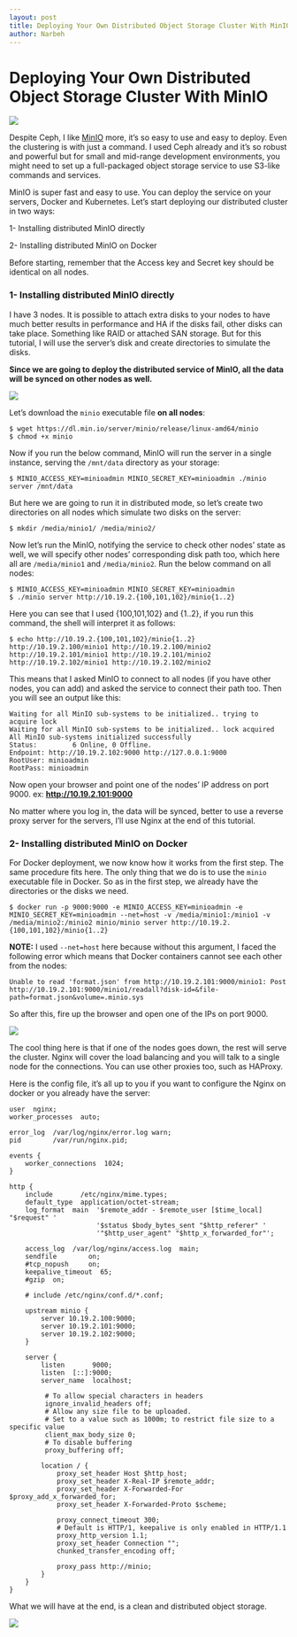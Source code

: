 ```yaml
---
layout: post
title: Deploying Your Own Distributed Object Storage Cluster With MinIO
author: Narbeh
---
```


# Deploying Your Own Distributed Object Storage Cluster With MinIO

![](assets/img/minio_logo.jpeg)

Despite Ceph, I like [MinIO](https://min.io/) more, it’s so easy to use and easy to deploy. Even the clustering is  with just a command. I used Ceph already and it’s so robust and powerful but for small and mid-range development environments, you might need to set up a full-packaged object storage service to use S3-like commands  and services.

MinIO is super fast and easy to use. You can deploy the service on your servers, Docker and Kubernetes. Let’s  start deploying our distributed cluster in two ways:

1- Installing distributed MinIO directly

2- Installing distributed MinIO on Docker

Before starting, remember that the Access key and Secret key should be identical on all nodes.



### 1- Installing distributed MinIO directly

I have 3 nodes. It is possible to attach extra disks to your nodes to have much better results in performance  and HA if the disks fail, other disks can take place. Something like  RAID or attached SAN storage. But for this tutorial, I will use the  server’s disk and create directories to simulate the disks.

**Since we are going to deploy the distributed service of MinIO, all the data will be synced on other nodes as well.** 

![](assets/img/minio-arch.png)

Let’s download the `minio` executable file **on all nodes**:

```
$ wget https://dl.min.io/server/minio/release/linux-amd64/minio
$ chmod +x minio
```

Now if you run the below command, MinIO will run the server in a single instance, serving the `/mnt/data` directory as your storage:

```
$ MINIO_ACCESS_KEY=minioadmin MINIO_SECRET_KEY=minioadmin ./minio server /mnt/data
```

But here we are going to run it in  distributed mode, so let’s create two directories on all nodes which  simulate two disks on the server:

```
$ mkdir /media/minio1/ /media/minio2/
```

Now let’s run the MinIO, notifying the  service to check other nodes’ state as well, we will specify other  nodes’ corresponding disk path too, which here all are `/media/minio1` and `/media/minio2`. Run the below command on all nodes:

```
$ MINIO_ACCESS_KEY=minioadmin MINIO_SECRET_KEY=minioadmin
$ ./minio server http://10.19.2.{100,101,102}/minio{1..2}
```

Here you can see that I used {100,101,102} and {1..2}, if you run this command, the shell will interpret it as follows:

```
$ echo http://10.19.2.{100,101,102}/minio{1..2}
http://10.19.2.100/minio1 http://10.19.2.100/minio2 http://10.19.2.101/minio1 http://10.19.2.101/minio2 http://10.19.2.102/minio1 http://10.19.2.102/minio2
```

This means that I asked MinIO to connect to all nodes (if you have other nodes, you can add) and asked the  service to connect their path too. Then you will see an output like  this:

```
Waiting for all MinIO sub-systems to be initialized.. trying to acquire lock
Waiting for all MinIO sub-systems to be initialized.. lock acquired
All MinIO sub-systems initialized successfully
Status:         6 Online, 0 Offline. 
Endpoint: http://10.19.2.102:9000 http://127.0.0.1:9000           
RootUser: minioadmin 
RootPass: minioadmin
```

Now open your browser and point one of the nodes’ IP address on port 9000. ex: **http://10.19.2.101:9000**

No matter where you log in, the data  will be synced, better to use a reverse proxy server for the servers,  I’ll use Nginx at the end of this tutorial.



### 2- Installing distributed MinIO on Docker

For Docker deployment, we now know how  it works from the first step. The same procedure fits here. The only  thing that we do is to use the `minio` executable file in Docker. So as in the first step, we already have the directories or the disks we need.

```
$ docker run -p 9000:9000 -e MINIO_ACCESS_KEY=minioadmin -e MINIO_SECRET_KEY=minioadmin --net=host -v /media/minio1:/minio1 -v /media/minio2:/minio2 minio/minio server http://10.19.2.{100,101,102}/minio{1..2}
```

**NOTE:** I used `--net=host` here because without this argument, I faced the following error which  means that Docker containers cannot see each other from the nodes:

```
Unable to read 'format.json' from http://10.19.2.101:9000/minio1: Post http://10.19.2.101:9000/minio1/readall?disk-id=&file-path=format.json&volume=.minio.sys
```

So after this, fire up the browser and open one of the IPs on port 9000.

![](assets/img/minio-instances-load-balanced.png)

The cool thing here is that if one of  the nodes goes down, the rest will serve the cluster. Nginx will cover  the load balancing and you will talk to a single node for the  connections. You can use other proxies too, such as HAProxy.

Here is the config file, it’s all up to you if you want to configure the Nginx on docker or you already have the server:

```
user  nginx;
worker_processes  auto;

error_log  /var/log/nginx/error.log warn;
pid        /var/run/nginx.pid;

events {
    worker_connections  1024;
}

http {
    include       /etc/nginx/mime.types;
    default_type  application/octet-stream;
    log_format  main  '$remote_addr - $remote_user [$time_local] "$request" '
                      '$status $body_bytes_sent "$http_referer" '
                      '"$http_user_agent" "$http_x_forwarded_for"';

    access_log  /var/log/nginx/access.log  main;
    sendfile        on;
    #tcp_nopush     on;
    keepalive_timeout  65;
    #gzip  on;

    # include /etc/nginx/conf.d/*.conf;

    upstream minio {
        server 10.19.2.100:9000;
        server 10.19.2.101:9000;
        server 10.19.2.102:9000;
    }

    server {
        listen       9000;
        listen  [::]:9000;
        server_name  localhost;

         # To allow special characters in headers
         ignore_invalid_headers off;
         # Allow any size file to be uploaded.
         # Set to a value such as 1000m; to restrict file size to a specific value
         client_max_body_size 0;
         # To disable buffering
         proxy_buffering off;

        location / {
            proxy_set_header Host $http_host;
            proxy_set_header X-Real-IP $remote_addr;
            proxy_set_header X-Forwarded-For $proxy_add_x_forwarded_for;
            proxy_set_header X-Forwarded-Proto $scheme;

            proxy_connect_timeout 300;
            # Default is HTTP/1, keepalive is only enabled in HTTP/1.1
            proxy_http_version 1.1;
            proxy_set_header Connection "";
            chunked_transfer_encoding off;

            proxy_pass http://minio;
        }
    }
}
```

What we will have at the end, is a clean and distributed object storage.

![](assets/img/minio-web.png)
